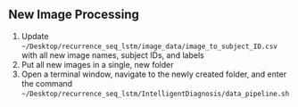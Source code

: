 ## New Image Processing
1. Update `~/Desktop/recurrence_seq_lstm/image_data/image_to_subject_ID.csv` with all new image names, subject IDs, and labels
2. Put all new images in a single, new folder
3. Open a terminal window, navigate to the newly created folder, and enter the command `~/Desktop/recurrence_seq_lstm/IntelligentDiagnosis/data_pipeline.sh`
